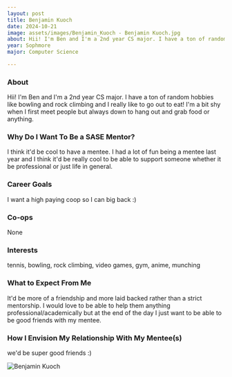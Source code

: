 ```yaml
---
layout: post
title: Benjamin Kuoch 
date: 2024-10-21
image: assets/images/Benjamin_Kuoch - Benjamin Kuoch.jpg
about: Hii! I'm Ben and I'm a 2nd year CS major. I have a ton of random hobbies like bowling and rock climbing and I really like to go out to eat! I'm a bit shy when I first meet people but always down to hang out and grab food or anything.
year: Sophmore
major: Computer Science

---
```


### About

Hii! I'm Ben and I'm a 2nd year CS major. I have a ton of random hobbies like bowling and rock climbing and I really like to go out to eat! I'm a bit shy when I first meet people but always down to hang out and grab food or anything.

### Why Do I Want To Be a SASE Mentor?

I think it'd be cool to have a mentee. I had a lot of fun being a mentee last year and I think it'd be really cool to be able to support someone whether it be professional or just life in general.

### Career Goals

I want a high paying coop so I can big back :)

### Co-ops

None

### Interests

tennis, bowling, rock climbing, video games, gym, anime, munching

### What to Expect From Me

It'd be more of a friendship and more laid backed rather than a strict mentorship. I would love to be able to help them anything professional/academically but at the end of the day I just want to be able to be good friends with my mentee.

### How I Envision My Relationship With My Mentee(s) 

we'd be super good friends :)

<div class="text-center my-5">
    <img src="https://sase-drexel.github.io/mentorship-2024/assets/images/Benjamin_Kuoch - Benjamin Kuoch.jpg" alt="Benjamin Kuoch" class="rounded post-img" />
</div>
